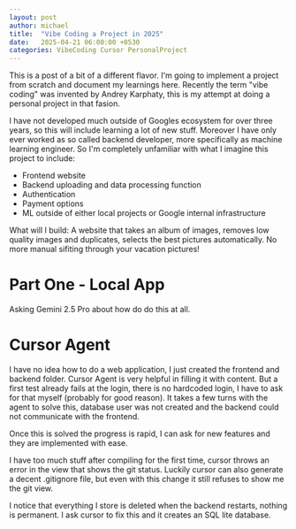 ```yaml
---
layout: post
author: michael
title:  "Vibe Coding a Project in 2025"
date:   2025-04-21 06:00:00 +0530
categories: VibeCoding Cursor PersonalProject
---
```


This is a post of a bit of a different flavor. I'm going to implement a project from scratch and document my learnings here. Recently the term "vibe coding" was invented by Andrey Karphaty, this is my attempt at doing a personal project in that fasion.

I have not developed much outside of Googles ecosystem for over three years, so this will include learning a lot of new stuff. Moreover I have only ever worked as so called backend developer, more specifically as machine learning engineer. So I'm completely unfamiliar with what I imagine this project to include:

* Frontend website
* Backend uploading and data processing function
* Authentication
* Payment options
* ML outside of either local projects or Google internal infrastructure


What will I build: A website that takes an album of images, removes low quality images and duplicates, selects the best pictures automatically. No more manual sifiting through your vacation pictures!

# Part One - Local App

Asking Gemini 2.5 Pro about how do do this at all.

# Cursor Agent

I have no idea how to do a web application, I just created the frontend and backend folder. Cursor Agent is very helpful in filling it with content. But a first test already fails at the login, there is no hardcoded login, I have to ask for that myself (probably for good reason). It takes a few turns with the agent to solve this, database user was not created and the backend could not communicate with the frontend.

Once this is solved the progress is rapid, I can ask for new features and they are implemented with ease.

I have too much stuff after compiling for the first time, cursor throws an error in the view that shows the git status. Luckily cursor can also generate a decent .gitignore file, but even with this change it still refuses to show me the git view.

I notice that everything I store is deleted when the backend restarts, nothing is permanent. I ask cursor to fix this and it creates an SQL lite database.



